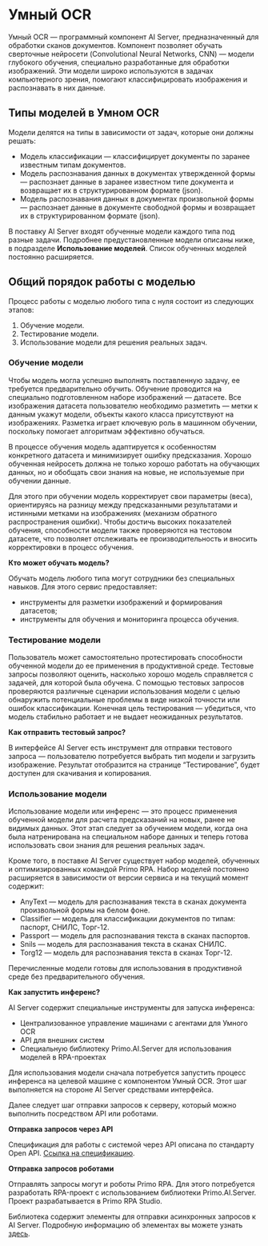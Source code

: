 # Умный OCR

Умный OCR — программный компонент AI Server, предназначенный для обработки сканов документов. Компонент позволяет обучать сверточные нейросети (Convolutional Neural Networks, CNN) — модели глубокого обучения, специально разработанные для обработки изображений. Эти модели широко используются в задачах компьютерного зрения, помогают классифицировать изображения и распознавать в них данные.


## Типы моделей в Умном OCR
Модели делятся на типы в зависимости от задач, которые они должны решать:
* Модель классификации — классифицирует документы по заранее известным типам документов.
* Модель распознавания данных в документах утвержденной формы — распознает данные в заранее известном типе документа и возвращает их в структурированном формате (json).
* Модель распознавания данных в документах произвольной формы — распознает данные в документе свободной формы и возвращает их в структурированном формате (json).

В поставку AI Server входят обученные модели каждого типа под разные задачи. Подробнее предустановленные модели описаны ниже, в подразделе **Использование моделей**. Список обученных моделей постоянно расширяется. 

## Общий порядок работы с моделью
Процесс работы с моделью любого типа с нуля состоит из следующих этапов:
1. Обучение модели.
2. Тестирование модели.
3. Использование модели для решения реальных задач.


### Обучение модели
Чтобы модель могла успешно выполнять поставленную задачу, ее требуется предварительно обучить. Обучение проводится на специально подготовленном наборе изображений — датасете. Все изображения датасета пользователю необходимо разметить — метки к данным укажут модели, объекты какого класса присутствуют на изображениях. Разметка играет ключевую роль в машинном обучении, поскольку помогает алгоритмам эффективно обучаться.

В процессе обучения модель адаптируется к особенностям конкретного датасета и минимизирует ошибку предсказания. Хорошо обученная нейросеть должна не только хорошо работать на обучающих данных, но и обобщать свои знания на новые, не используемые при обучении данные.

Для этого при обучении модель корректирует свои параметры (веса), ориентируясь на разницу между предсказанными результатами и истинными метками на изображениях (механизм обратного распространения ошибки). Чтобы достичь высоких показателей обучения, способности модели также проверяются на тестовом датасете, что позволяет отслеживать ее производительность и вносить корректировки в процесс обучения.

**Кто может обучать модель?**

Обучать модель любого типа могут сотрудники без специальных навыков. Для этого сервис предоставляет:
* инструменты для разметки изображений и формирования датасетов;
* инструменты для обучения и мониторинга процесса обучения.

### Тестирование модели
Пользователь может самостоятельно протестировать способности обученной модели до ее применения в продуктивной среде. Тестовые запросы позволяют оценить, насколько хорошо модель справляется с задачей, для которой была обучена. С помощью тестовых запросов проверяются различные сценарии использования модели с целью обнаружить потенциальные проблемы в виде низкой точности или ошибок классификации. Конечная цель тестирования — убедиться, что модель стабильно работает и не выдает неожиданных результатов.

**Как отправить тестовый запрос?**

В интерфейсе AI Server есть инструмент для отправки тестового запроса — пользователю потребуется выбрать тип модели и загрузить изображение. Результат отобразится на странице “Тестирование”, будет доступен для скачивания и копирования.

### Использование модели
Использование модели или инференс — это процесс применения обученной модели для расчета предсказаний на новых, ранее не видимых данных. Этот этап следует за обучением модели, когда она была натренирована на специальном наборе данных и теперь готова использовать свои знания для решения реальных задач.

Кроме того, в поставке AI Server существует набор моделей, обученных и оптимизированных командой Primo RPA. Набор моделей постоянно расширяется в зависимости от версии сервиса и на текущий момент содержит:
* AnyText — модель для распознавания текста в сканах документа произвольной формы на белом фоне.
* Сlassifier — модель для классификации документов по типам: паспорт, СНИЛС, Торг-12.
* Passport — модель для распознавания текста в сканах паспортов.
* Snils — модель для распознавания текста в сканах СНИЛС.
* Torg12 — модель для распознавания текста в сканах Торг-12.

Перечисленные модели готовы для использования в продуктивной среде без предварительного обучения.

**Как запустить инференс?**

AI Server содержит специальные инструменты для запуска инференса:
* Централизованное управление машинами с агентами для Умного OCR
* API для внешних систем
* Специальную библиотеку Primo.AI.Server для использования моделей в RPA-проектах

Для использования модели сначала потребуется запустить процесс инференса на целевой машине с компонентом Умный OCR. Этот шаг выполняется на стороне AI Server средствами интерфейса.

Далее следует шаг отправки запросов к серверу, который можно выполнить посредством API или роботами.

**Отправка запросов через API**

Спецификация для работы с системой через API описана по стандарту Open API. [Ссылка на спецификацию](https://disk.primo-rpa.ru/index.php/s/t9BHBjR6PP06Yax?path=%2FRelease%2FAI%20Server%2Fapi).

**Отправка запросов роботами**

Отправлять запросы могут и роботы Primo RPA. Для этого потребуется разработать RPA-проект с использованием библиотеки Primo.AI.Server. Проект разрабатывается в Primo RPA Studio.

Библиотека содержит элементы для отправки асинхронных запросов к AI Server. Подробную информацию об элементах вы можете узнать [здесь](https://docs.primo-rpa.ru/primo-rpa/g_elements/el_extra/ai_server).



